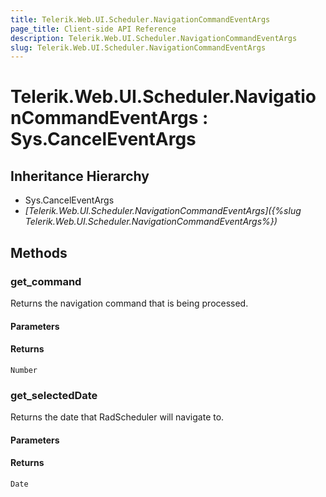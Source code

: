 ```yaml
---
title: Telerik.Web.UI.Scheduler.NavigationCommandEventArgs
page_title: Client-side API Reference
description: Telerik.Web.UI.Scheduler.NavigationCommandEventArgs
slug: Telerik.Web.UI.Scheduler.NavigationCommandEventArgs
---
```


# Telerik.Web.UI.Scheduler.NavigationCommandEventArgs : Sys.CancelEventArgs

## Inheritance Hierarchy

* Sys.CancelEventArgs
* *[Telerik.Web.UI.Scheduler.NavigationCommandEventArgs]({%slug Telerik.Web.UI.Scheduler.NavigationCommandEventArgs%})*


## Methods

### get_command

Returns the navigation command that is being processed.

#### Parameters

#### Returns

`Number`

### get_selectedDate

Returns the date that RadScheduler will navigate to.

#### Parameters

#### Returns

`Date`

